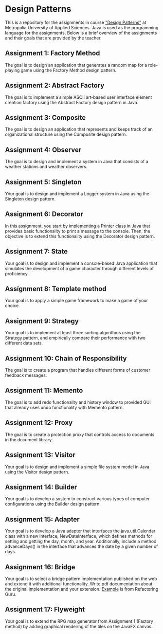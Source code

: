 # Design Patterns
This is a repository for the assignments in course ["Design Patterns"](https://github.com/vesavvo/design_patterns/tree/master) at Metropolia University of Applied Sciences.
Java is used as the programming language for the assignments. Below is a brief overview of the assignments and their goals that
are provided by the teacher. 
## Assignment 1: Factory Method
The goal is to design an application that generates a random map for a role-playing game using the Factory Method design pattern.
## Assignment 2: Abstract Factory
The goal is to implement a simple ASCII art-based user interface element creation factory using the Abstract Factory design pattern in Java.
## Assignment 3: Composite
The goal is to design an application that represents and keeps track of an organizational structure using the Composite design pattern.
## Assignment 4: Observer
The goal is to design and implement a system in Java that consists of a weather stations and weather observers.
## Assignment 5: Singleton
Your goal is to design and implement a Logger system in Java using the Singleton design pattern.
## Assignment 6: Decorator
In this assignment, you start by implementing a Printer class in Java that provides basic functionality to print a message to the console. Then, the objective is to extend this functionality using the Decorator design pattern.
## Assignment 7: State
Your goal is to design and implement a console-based Java application that simulates the development of a game character through different levels of proficiency.
## Assígnment 8: Template method
Your goal is to apply a simple game framework to make a game of your choice.
## Assignment 9: Strategy
Your goal is to implement at least three sorting algorithms using the Strategy pattern, and empirically compare their performance with two different data sets.
## Assignment 10: Chain of Responsibility
The goal is to create a program that handles different forms of customer feedback messages. 
## Assignment 11: Memento
The goal is to add redo functionality and history window to provided GUI that already uses undo functionality with Memento pattern.
## Assignment 12: Proxy
The goal is to create a protection proxy that controls access to documents in the document library.
## Assignment 13: Visitor
Your goal is to design and implement a simple file system model in Java using the Visitor design pattern.
## Assignment 14: Builder
Your goal is to develop a system to construct various types of computer configurations using the Builder design pattern.
## Assignment 15: Adapter
Your goal is to develop a Java adapter that interfaces the java.util.Calendar class with a new interface, NewDateInterface, which defines methods for setting and getting the day, month, and year. Additionally, include a method advanceDays() in the interface that advances the date by a given number of days.
## Assignment 16: Bridge
Your goal is to select a bridge pattern implementation published on the web and extend it with additional functionality. Write pdf documentation about the original implementation and your extension. [Example](https://refactoring.guru/design-patterns/bridge/java/example) is from Refactoring Guru.
## Assignment 17: Flyweight
Your goal is to extend the RPG map generator from Assignment 1 (Factory method) by adding graphical rendering of the tiles on the JavaFX canvas.